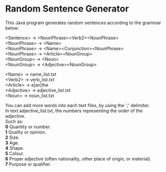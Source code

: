 # Random Sentence Generator

This Java program generates random sentences according to the grammar below:

\<Sentence> -> \<NounPhrase>\<Verb2>\<NounPhrase>  
\<NounPhrase> -> \<Name><NounPhrase>  
\<NounPhrase> -> \<Name>\<Conjunction>\<NounPhrase>  
\<NounPhrase> -> \<Article>\<NounGroup>  
\<NounGroup> -> \<Noun>  
\<NounGroup> -> \<Adjective>\<NounGroup>  

\<Name> -> name_list.txt  
\<Verb2> -> verb_list.txt  
\<Article> -> a|an|the  
\<Adjective> -> adjective_list.txt  
\<Noun> -> noun_list.txt  

You can add more words into each text files, by using the ';' delimiter.  
In text adjective_list.txt, the numbers representing the order of the adjective.  
Such as:  
**0** Quantity or number.  
**1** Quality or opinion.  
**2** Size.  
**3** Age.  
**4** Shape.  
**5** Colour.  
**6** Proper adjective (often nationality, other place of origin, or material).  
**7** Purpose or qualifier.  
